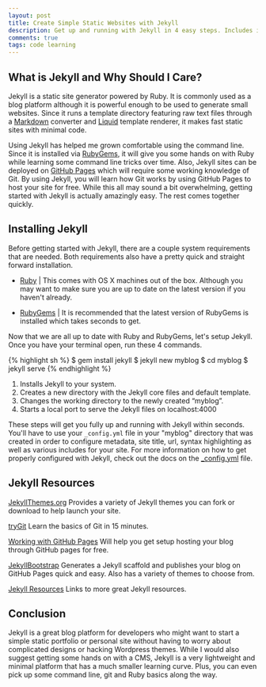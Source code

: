 ```yaml
---
layout: post
title: Create Simple Static Websites with Jekyll
description: Get up and running with Jekyll in 4 easy steps. Includes instructions, resources and some additional info on why Jekyll is so great.
comments: true
tags: code learning
---
```


## What is Jekyll and Why Should I Care?
Jekyll is a static site generator powered by Ruby. It is commonly used as a blog platform although it is powerful enough to be used to generate small websites. Since it runs a template directory featuring raw text files through a [Markdown](http://daringfireball.net/projects/markdown/) converter and [Liquid](http://liquidmarkup.org/) template renderer, it makes fast static sites with minimal code.

Using Jekyll has helped me grown comfortable using the command line. Since it is installed via [RubyGems](https://rubygems.org/), it will give you some hands on with Ruby while learning some command line tricks over time. Also, Jekyll sites can be deployed on [GitHub Pages](https://pages.github.com/) which will require some working knowledge of Git. By using Jekyll, you will learn how Git works by using GitHub Pages to host your site for free. While this all may sound a bit overwhelming, getting started with Jekyll is actually amazingly easy. The rest comes together quickly.

## Installing Jekyll
Before getting started with Jekyll, there are a couple system requirements that are needed. Both requirements also have a pretty quick and straight forward installation.

- [Ruby](https://www.ruby-lang.org/en/downloads/) |
This comes with OS X machines out of the box. Although you may want to make sure you are up to date on the latest version if you haven't already.

- [RubyGems](https://rubygems.org/pages/download/) |
It is recommended that the latest version of RubyGems is installed which takes seconds to get.

Now that we are all up to date with Ruby and RubyGems, let's setup Jekyll. Once you have your terminal open, run these 4 commands.

{% highlight sh %}
$ gem install jekyll
$ jekyll new myblog
$ cd myblog
$ jekyll serve
{% endhighlight %}

1. Installs Jekyll to your system.
2. Creates a new directory with the Jekyll core files and default template.
3. Changes the working directory to the newly created “myblog”.
4. Starts a local port to serve the Jekyll files on localhost:4000

These steps will get you fully up and running with Jekyll within seconds. You'll have to use your ``_config.yml`` file in your "myblog" directory that was created in order to configure metadata, site title, url, syntax highlighting as well as various includes for your site. For more information on how to get properly configured with Jekyll, check out the docs on the [\_config.yml](http://jekyllrb.com/docs/configuration/) file.

## Jekyll Resources
[JekyllThemes.org](http://jekyllthemes.org/) Provides a variety of Jekyll themes you can fork or download to help launch your site.<br>

[tryGit](https://try.github.io/levels/1/challenges/1) Learn the basics of Git in 15 minutes.

[Working with GitHub Pages](https://gist.github.com/jedschneider/2890453) Will help you get setup hosting your blog through GitHub pages for free.

[JekyllBootstrap](http://jekyllbootstrap.com/) Generates a Jekyll scaffold and publishes your blog on GitHub Pages quick and easy. Also has a variety of themes to choose from.

[Jekyll Resources](http://jekyllrb.com/docs/resources/) Links to more great Jekyll resources.

## Conclusion
Jekyll is a great blog platform for developers who might want to start a simple static portfolio or personal site without having to worry about complicated designs or hacking Wordpress themes. While I would also suggest getting some hands on with a CMS, Jekyll is a very lightweight and minimal platform that has a much smaller learning curve. Plus, you can even pick up some command line, git and Ruby basics along the way.
